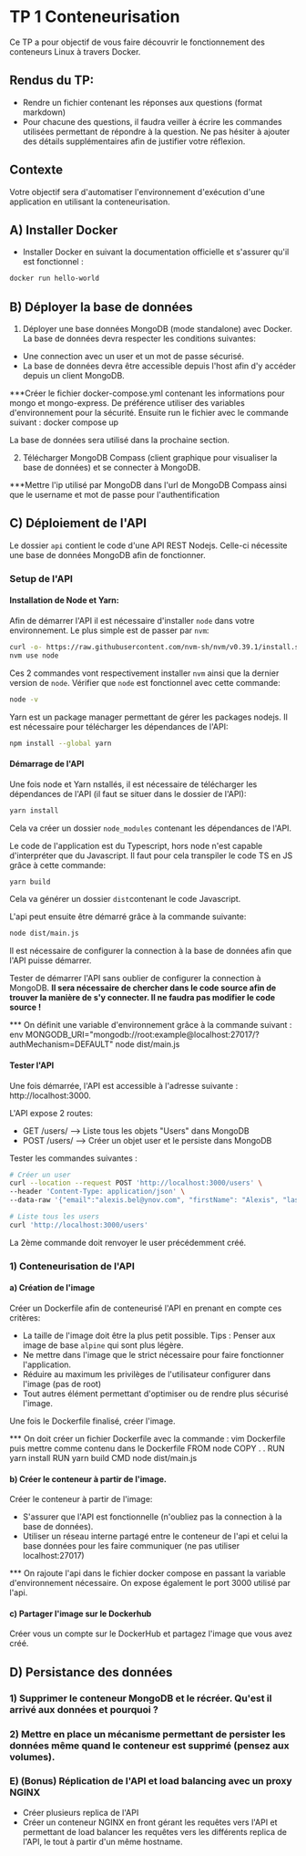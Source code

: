 # TP 1 Conteneurisation

Ce TP a pour objectif de vous faire découvrir le fonctionnement des conteneurs Linux à travers Docker.

## Rendus du TP:

- Rendre un fichier contenant les réponses aux questions (format markdown)
- Pour chacune des questions, il faudra veiller à écrire les commandes utilisées permettant de répondre à la question. Ne pas hésiter à ajouter des détails supplémentaires afin de justifier votre réflexion.

## Contexte

Votre objectif sera d'automatiser l'environnement d'exécution d'une application en utilisant la conteneurisation.

## A) Installer Docker  

- Installer Docker en suivant la documentation officielle et s'assurer qu'il est fonctionnel :

```bash
docker run hello-world
```

## B) Déployer la base de données

1) Déployer une base données MongoDB (mode standalone) avec Docker. La base de données devra respecter les conditions suivantes:

- Une connection avec un user et un mot de passe sécurisé. 
- La base de données devra être accessible depuis l'host afin d'y accéder depuis un client MongoDB.

***Créer le fichier docker-compose.yml contenant les informations pour mongo et mongo-express.
De préférence utiliser des variables d'environnement pour la sécurité.
Ensuite run le fichier avec le commande suivant :
docker compose up

La base de données sera utilisé dans la prochaine section.

2) Télécharger MongoDB Compass (client graphique pour visualiser la base de données) et se connecter à MongoDB.

***Mettre l'ip utilisé par MongoDB dans l'url de MongoDB Compass ainsi que le username et mot de passe pour l'authentification
 
## C) Déploiement de l'API

Le dossier `api` contient le code d'une API REST Nodejs. Celle-ci nécessite une base de données MongoDB afin de fonctionner.

### Setup de l'API

#### Installation de Node et Yarn:

Afin de démarrer l'API il est nécessaire d'installer `node` dans votre environnement. Le plus simple est de passer par `nvm`:

```bash
curl -o- https://raw.githubusercontent.com/nvm-sh/nvm/v0.39.1/install.sh | bash
nvm use node
```

Ces 2 commandes vont respectivement installer `nvm` ainsi que la dernier version de `node`. Vérifier que `node` est fonctionnel avec cette commande:

```bash
node -v
```

Yarn est un package manager permettant de gérer les packages nodejs. Il est nécessaire pour télécharger les dépendances de l'API:
```bash
npm install --global yarn
```

#### Démarrage de l'API

Une fois node et Yarn nstallés, il est nécessaire de télécharger les dépendances de l'API (il faut se situer dans le dossier de l'API):
```bash
yarn install
```

Cela va créer un dossier `node_modules` contenant les dépendances de l'API.

Le code de l'application est du Typescript, hors node n'est capable d'interpréter que du Javascript. Il faut pour cela transpiler le code TS en JS grâce à cette commande:

```bash
yarn build
```
Cela va générer un dossier `dist`contenant le code Javascript.

L'api peut ensuite être démarré grâce à la commande suivante:
```bash
node dist/main.js
```

Il est nécessaire de configurer la connection à la base de données afin que l'API puisse démarrer.

Tester de démarrer l'API sans oublier de configurer la connection à MongoDB. **Il sera nécessaire de chercher dans le code source afin de trouver la manière de s'y connecter. Il ne faudra pas modifier le code source !** 

*** On définit une variable d'environnement grâce à la commande suivant :
env MONGODB_URI="mongodb://root:example@localhost:27017/?authMechanism=DEFAULT" node dist/main.js

#### Tester l'API

Une fois démarrée, l'API est accessible à l'adresse suivante : http://localhost:3000.

L'API expose 2 routes:
- GET /users/ --> Liste tous les objets "Users" dans MongoDB
- POST /users/ --> Créer un objet user et le persiste dans MongoDB

Tester les commandes suivantes :

```bash
# Créer un user
curl --location --request POST 'http://localhost:3000/users' \
--header 'Content-Type: application/json' \
--data-raw '{"email":"alexis.bel@ynov.com", "firstName": "Alexis", "lastName": "Bel"}'

# Liste tous les users
curl 'http://localhost:3000/users' 
```

La 2ème commande doit renvoyer le user précédemment créé.

### 1) Conteneurisation de l'API

#### a) Création de l'image

Créer un Dockerfile afin de conteneurisé l'API en prenant en compte ces critères:

- La taille de l'image doit être la plus petit possible. Tips : Penser aux image de base `alpine` qui sont plus légère.
- Ne mettre dans l'image que le strict nécessaire pour faire fonctionner l'application.
- Réduire au maximum les privilèges de l'utilisateur configurer dans l'image (pas de root)
- Tout autres élément permettant d'optimiser ou de rendre plus sécurisé l'image.

Une fois le Dockerfile finalisé, créer l'image.

*** On doit créer un fichier Dockerfile avec la commande :
vim Dockerfile
puis mettre comme contenu dans le Dockerfile
FROM node
COPY . .
RUN yarn install
RUN yarn build
CMD node dist/main.js

#### b) Créer le conteneur à partir de l'image.

Créer le conteneur à partir de l'image: 
- S'assurer que l'API est fonctionnelle (n'oubliez pas la connection à la base de données).
- Utiliser un réseau interne partagé entre le conteneur de l'api et celui la base données pour les faire communiquer (ne pas utiliser localhost:27017)

*** On rajoute l'api dans le fichier docker compose en passant la variable d'environnement nécessaire. On expose également le port 3000 utilisé par l'api.

#### c) Partager l'image sur le Dockerhub

Créer vous un compte sur le DockerHub et partagez l'image que vous avez créé.

## D) Persistance des données

### 1) Supprimer le conteneur MongoDB et le récréer. Qu'est il arrivé aux données et pourquoi ?

### 2) Mettre en place un mécanisme permettant de persister les données même quand le conteneur est supprimé (pensez aux volumes).

### E) (Bonus) Réplication de l'API et load balancing avec un proxy NGINX

- Créer plusieurs replica de l'API 
- Créer un conteneur NGINX en front gérant les requêtes vers l'API et permettant de load balancer les requêtes vers les différents replica de l'API, le tout à partir d'un même hostname.